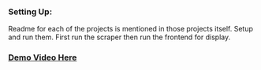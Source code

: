 ### Setting Up:
Readme for each of the projects is mentioned in those projects itself. Setup and run them. First run the scraper then run the frontend for display.

### [Demo Video Here]()
